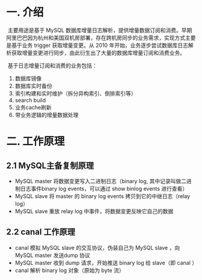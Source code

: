 # 一. 介绍

​		主要用途是基于 MySQL 数据库增量日志解析，提供增量数据订阅和消费。早期阿里巴巴因为杭州和美国双机房部署，存在跨机房同步的业务需求，实现方式主要是基于业务 trigger 获取增量变更。从 2010 年开始，业务逐步尝试数据库日志解析获取增量变更进行同步，由此衍生出了大量的数据库增量订阅和消费业务。

​		基于日志增量订阅和消费的业务包括：

1. 数据库镜像
2. 数据库实时备份
3. 索引构建和实时维护（拆分异构索引、倒排索引等）
4. search build
5. 业务cache刷新
6. 带业务逻辑的增量数据处理

# 二. 工作原理

## 2.1 MySQL主备复制原理

- MySQL master 将数据变更写入二进制日志（binary log, 其中记录叫做二进制日志事件binary log events，可以通过 show binlog events 进行查看）
- MySQL slave 将 master 的 binary log events 拷贝到它的中继日志（relay log）
- MySQL slave 重放 relay log 中事件，将数据变更反映它自己的数据

## 2.2 canal 工作原理

- canal 模拟 MySQL slave 的交互协议，伪装自己为 MySQL slave ，向 MySQL master 发送dump 协议
- MySQL master 收到 dump 请求，开始推送 binary log 给 slave（即 canal ）
- canal 解析 binary log 对象（原始为 byte 流）




